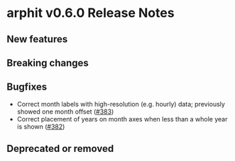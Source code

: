 # arphit v0.6.0 Release Notes

## New features

## Breaking changes

## Bugfixes

* Correct month labels with high-resolution (e.g. hourly) data; previously showed one month offset
([#383](https://github.com/angusmoore/arphit/pull/383))
* Correct placement of years on month axes when less than a whole year is shown
([#382](https://github.com/angusmoore/arphit/pull/382))

## Deprecated or removed

